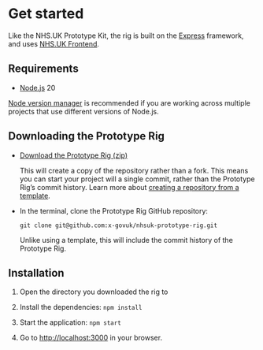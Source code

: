 # Get started

Like the NHS.UK Prototype Kit, the rig is built on the [Express](http://expressjs.com/) framework, and uses [NHS.UK Frontend](https://github.com/nhsuk/nhsuk-frontend).

## Requirements

- [Node.js](https://nodejs.org/en/) 20

[Node version manager](https://github.com/nvm-sh/nvm) is recommended if you are working across multiple projects that use different versions of Node.js.

## Downloading the Prototype Rig

- [Download the Prototype Rig (zip)](https://github.com/x-govuk/nhsuk-prototype-rig/archive/refs/heads/main.zip)

  This will create a copy of the repository rather than a fork. This means you can start your project will a single commit, rather than the Prototype Rig’s commit history. Learn more about [creating a repository from a template](https://docs.github.com/en/repositories/creating-and-managing-repositories/creating-a-repository-from-a-template).

- In the terminal, clone the Prototype Rig GitHub repository:

  ```shell
  git clone git@github.com:x-govuk/nhsuk-prototype-rig.git
  ```

  Unlike using a template, this will include the commit history of the Prototype Rig.

## Installation

1. Open the directory you downloaded the rig to

2. Install the dependencies: `npm install`

3. Start the application: `npm start`

4. Go to <http://localhost:3000> in your browser.
